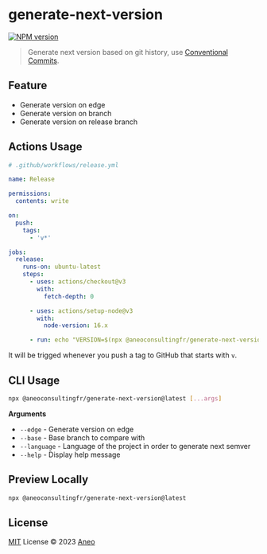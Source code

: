 # generate-next-version

[![NPM version](https://img.shields.io/npm/v/@aneoconsultingfr/generate-next-version?color=fe5001&label=)](https://www.npmjs.com/package/@aneoconsultingfr/generate-next-version)

> Generate next version based on git history, use [Conventional Commits](https://www.conventionalcommits.org/en/v1.0.0/).

## Feature

- Generate version on edge
- Generate version on branch
- Generate version on release branch

## Actions Usage

```yml
# .github/workflows/release.yml

name: Release

permissions:
  contents: write

on:
  push:
    tags:
      - 'v*'

jobs:
  release:
    runs-on: ubuntu-latest
    steps:
      - uses: actions/checkout@v3
        with:
          fetch-depth: 0

      - uses: actions/setup-node@v3
        with:
          node-version: 16.x

      - run: echo "VERSION=$(npx @aneoconsultingfr/generate-next-version@latest)" >> $GITHUB_ENV
```

It will be trigged whenever you push a tag to GitHub that starts with `v`.

## CLI Usage

```bash
npx @aneoconsultingfr/generate-next-version@latest [...args]
```

**Arguments**

- `--edge` - Generate version on edge
- `--base` - Base branch to compare with
- `--language` - Language of the project in order to generate next semver
- `--help` - Display help message

## Preview Locally

```bash
npx @aneoconsultingfr/generate-next-version@latest
```

## License

[MIT](./LICENSE) License © 2023 [Aneo](https://github.com/aneoconsulting)
